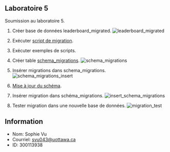 ## Laboratoire 5

Soumission au laboratoire 5.

1. Créer base de données leaderboard_migrated.
![leaderboard_migrated](https://github.com/vusophie/csi2532_playground/blob/lab05/db/migrations/leaderboard_migrated.png)

2. Exécuter [script de migration](https://github.com/vusophie/csi2532_playground/blob/lab05/db/migrations/20210306140700-create-athletes.sql).
3. Exécuter exemples de scripts.
4. Créer table [schema_migrations](https://github.com/vusophie/csi2532_playground/blob/lab05/db/migrations/20210306141800-create-migrations.sql).
![schema_migrations](https://github.com/vusophie/csi2532_playground/blob/lab05/db/migrations/schema_migrated.png)
6. Insérer migrations dans schema_migrations.
![schema_migrations_insert](https://github.com/vusophie/csi2532_playground/blob/lab05/db/migrations/migration_insert_test1.png)
7. [Mise à jour du schéma](https://github.com/vusophie/csi2532_playground/blob/lab05/db/migrations/20210306142500-update-athletes.sql).
9. Insérer migration dans schéma_migrations.
![insert_schema_migrations](https://github.com/vusophie/csi2532_playground/blob/lab05/db/migrations/migration_insert_test2.png)
9. Tester migration dans une nouvelle base de données.
![migration_test](https://github.com/vusophie/csi2532_playground/blob/lab05/db/migrations/leaderboard_migrated_test.png)

## Information
* Nom: Sophie Vu
* Courriel: svu043@uottawa.ca
* ID: 300113938
